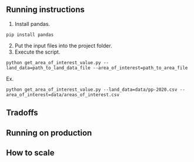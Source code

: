 ## Running instructions
1. Install pandas.
```
pip install pandas
```
2. Put the input files into the project folder.
3. Execute the script.
```
python get_area_of_interest_value.py --land_data=path_to_land_data_file --area_of_interest=path_to_area_file
```
Ex.
```
python get_area_of_interest_value.py --land_data=data/pp-2020.csv --area_of_interest=data/areas_of_interest.csv
```

## Tradoffs

## Running on production

## How to scale
